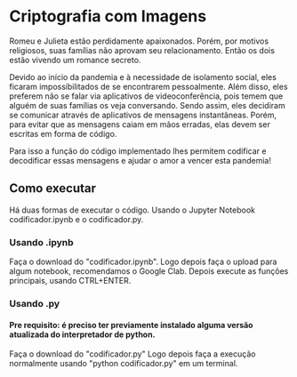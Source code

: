 # Criptografia com Imagens

Romeu e Julieta estão perdidamente apaixonados. Porém, por motivos religiosos, suas famílias não aprovam seu relacionamento. Então os dois estão vivendo um romance secreto.

Devido ao início da pandemia e à necessidade de isolamento social, eles ficaram impossibilitados de se encontrarem pessoalmente. Além disso, eles preferem não se falar via aplicativos de videoconferência, pois temem que alguém de suas famílias os veja conversando. Sendo assim, eles decidiram se comunicar através de aplicativos de mensagens instantâneas. Porém, para evitar que as mensagens caiam em mãos erradas, elas devem ser escritas em forma de código.

Para isso a função do código implementado lhes permitem codificar e decodificar essas mensagens e ajudar o amor a vencer esta pandemia!

## Como executar
Há duas formas de executar o código. Usando o Jupyter Notebook codificador.ipynb e o codificador.py.

### Usando .ipynb

Faça o download do "codificador.ipynb". Logo depois faça o upload para algum notebook, recomendamos o Google Clab. Depois execute as funções principais, usando CTRL+ENTER.

### Usando .py
#### Pre requisito: é preciso ter previamente instalado alguma versão atualizada do interpretador de python.
Faça o download do "codificador.py" Logo depois faça a execução normalmente usando "python codificador.py" em um terminal. 
